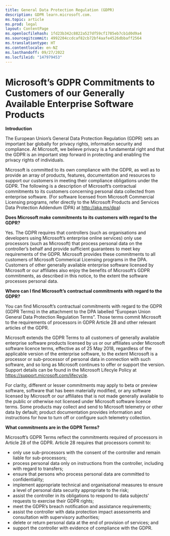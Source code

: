 ```yaml
---
title: General Data Protection Regulation (GDPR)
description: GDPR learn.microsoft.com.
ms.topic: article
ms.prod: legal
layout: ContentPage
ms.openlocfilehash: 1fd23b342c8822a527df59cf1785eb7cb1d0d9a4
ms.sourcegitcommit: 4992204ccdcaf82cb72bf4aafe4526dbbaff2564
ms.translationtype: HT
ms.contentlocale: en-NZ
ms.lasthandoff: 09/27/2022
ms.locfileid: "147979453"
---
```

# <a name="microsofts-gdpr-commitments-to-customers-of-our-generally-available-enterprise-software-products"></a>Microsoft’s GDPR Commitments to Customers of our Generally Available Enterprise Software Products

**Introduction**

The European Union’s General Data Protection Regulation (GDPR) sets an important bar globally for privacy rights, information security and compliance. At Microsoft, we believe privacy is a fundamental right and that the GDPR is an important step forward in protecting and enabling the privacy rights of individuals.     

Microsoft is committed to its own compliance with the GDPR, as well as to provide an array of products, features, documentation and resources to support our customers in meeting their compliance obligations under the GDPR. The following is a description of Microsoft’s contractual commitments to its customers concerning personal data collected from enterprise software. (For software licensed from Microsoft Commercial Licensing programs, refer directly to the Microsoft Products and Services Data Protection Addendum (DPA) at http://aka.ms/dpa)

**Does Microsoft make commitments to its customers with regard to the GDPR?**

Yes. The GDPR requires that controllers (such as organisations and developers using Microsoft’s enterprise online services) only use processors (such as Microsoft) that process personal data on the controller’s behalf and provide sufficient guarantees to meet key requirements of the GDPR. Microsoft provides these commitments to all customers of Microsoft Commerical Licensing programs in the DPA. Customers of other generally available enterprise software licensed by Microsoft or our affiliates also enjoy the benefits of Microsoft’s GDPR commitments, as described in this notice, to the extent the software processes personal data.

**Where can I find Microsoft’s contractual commitments with regard to the GDPR?**

You can find Microsoft’s contractual commitments with regard to the GDPR (GDPR Terms) in the attachment to the DPA labelled “European Union General Data Protection Regulation Terms”. Those terms commit Microsoft to the requirements of processors in GDPR Article 28 and other relevant articles of the GDPR. 

Microsoft extends the GDPR Terms to all customers of generally available enterprise software products licensed by us or our affiliates under Microsoft software licence terms, effective as of 25 May 2018, regardless of the applicable version of the enterprise software, to the extent Microsoft is a processor or sub-processor of personal data in connection with such software, and so long as Microsoft continues to offer or support the version. Support details can be found in the Microsoft Lifecyle Policy at https://support.microsoft.com/lifecycle.

For clarity, different or lesser commitments may apply to beta or preview software, software that has been materially modified, or any software licensed by Microsoft or our affiliates that is not made generally available to the public or otherwise not licensed under Microsoft software licence terms. Some products may collect and send to Microsoft telemetry or other data by default; product documentation provides information and instructions for how to turn off or configure such telemetry collection.

**What commitments are in the GDPR Terms?**

Microsoft’s GDPR Terms reflect the commitments required of processors in Article 28 of the GDPR.  Article 28 requires that processors commit to:

-   only use sub-processors with the consent of the controller and remain liable for sub-processors;
-   process personal data only on instructions from the controller, including with regard to transfers;
-   ensure that persons who process personal data are committed to confidentiality;
-   implement appropriate technical and organisational measures to ensure a level of personal data security appropriate to the risk;
-   assist the controller in its obligations to respond to data subjects’ requests to exercise their GDPR rights;
-   meet the GDPR’s breach notification and assistance requirements;
-   assist the controller with data protection impact assessments and consultation with supervisory authorities; 
-   delete or return personal data at the end of provision of services; and
-   support the controller with evidence of compliance with the GDPR.
